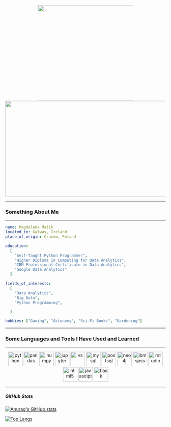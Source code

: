 <div id="header" align="center">
  <img src="https://capsule-render.vercel.app/api?type=rect&height=200&text=Stroke%20Test&fontAlign=70&stroke=00FF00&strokeWidth=Hello World" height="300"/>
</div>

<!--
**DracoNibilis/DracoNibilis** is a ✨ _special_ ✨ repository because its `README.md` (this file) appears on your GitHub profile.
-->

<div id="header" align="center">
  <img src="https://media.giphy.com/media/lbcLMX9B6sTsGjUmS3/giphy.gif" width="900" height="300"/>
</div>


-----

### Something About Me
---
```yaml
name: Magdalena Malik
located_in: Galway, Ireland
place_of_origin: Cracow, Poland

education:
  [
    "Self-Taught Python Programmer",
    "Higher Diploma in Computing for Data Analytics",
    "IBM Professional Certificate in Data Analytics",
    "Google Data Analytics"
  ]

fields_of_interests:
  [
    "Data Analytics",
    "Big Data",
    "Python Programming",

  ]

hobbies: ["Gaming", "Astonomy", "Sci-Fi Books", "Gardening"]
```

-----

### Some Languages and Tools I Have Used and Learned
---
<p align="center">
<img src="https://cdn.jsdelivr.net/gh/devicons/devicon/icons/python/python-original.svg" alt="python" width="45" height="45" />
<img src="https://cdn.jsdelivr.net/gh/devicons/devicon/icons/pandas/pandas-original.svg" alt="pandas" width="45" height="45"/>
<img src="https://cdn.jsdelivr.net/gh/devicons/devicon/icons/numpy/numpy-original.svg" alt="numpy" width="45" height="45" />
<img src="https://cdn.jsdelivr.net/gh/devicons/devicon/icons/jupyter/jupyter-original.svg" alt="jupyter" width="45" height="45" />
<img src="https://cdn.jsdelivr.net/gh/devicons/devicon/icons/visualstudio/visualstudio-plain.svg" alt="vs" width="45" height="45" />
<img src="https://cdn.jsdelivr.net/gh/devicons/devicon/icons/mysql/mysql-original.svg" alt="mysql" width="45" height="45" />
<img src="https://cdn.jsdelivr.net/gh/devicons/devicon/icons/postgresql/postgresql-original.svg" alt="postsql" width="45" height="45" />
<img src="https://cdn.jsdelivr.net/gh/devicons/devicon/icons/neo4j/neo4j-original.svg" alt="neo4j" width="45" height="45"/>
<img src="https://cdn.jsdelivr.net/gh/devicons/devicon/icons/spss/spss-original.svg" alt="ibmspss" width="45" height="45" />
<img src="https://cdn.jsdelivr.net/gh/devicons/devicon/icons/rstudio/rstudio-original.svg" alt="rstudio" width="45" height="45" />
<img src="https://cdn.jsdelivr.net/gh/devicons/devicon/icons/html5/html5-original.svg" alt="html5" width="45" height="45" />
<img src="https://cdn.jsdelivr.net/gh/devicons/devicon/icons/javascript/javascript-original.svg" alt="javascipt" width="45" height="45" />
<img src="https://cdn.jsdelivr.net/gh/devicons/devicon/icons/flask/flask-original.svg" alt="flask" width="45" height="45" />
</p>

-----
##### GitHub Stats
[![Anurag's GitHub stats](https://github-readme-stats.vercel.app/api?username=DracoNibilis)](https://github.com/anuraghazra/github-readme-stats)

[![Top Langs](https://github-readme-stats.vercel.app/api/top-langs/?username=DracoNibilis)](https://github.com/anuraghazra/github-readme-stats)

